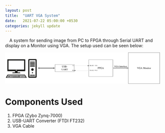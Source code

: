 ```yaml
---
layout: post
title:  "UART VGA System"
date:   2021-07-22 05:00:00 +0530
categories: jekyll update
---
```


&emsp;A system for sending image from PC to FPGA through Serial UART and display on a Monitor using VGA. The setup used can be seen below:

<center>
    <img src="https://raw.githubusercontent.com/narendiran1996/uart-fpga-vga/main/TexFileCreated/BlockDiagram.png" alt ="Block Diagram"/>
</center>

# Components Used
1. FPGA (Zybo Zynq-7000)
2. USB-UART Converter (FTDI FT232)
3. VGA Cable